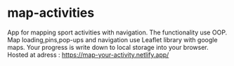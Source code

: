 # map-activities
App for mapping sport activities with navigation.
The functionality use OOP. Map loading,pins,pop-ups and navigation use Leaflet library with google maps.
Your progress is write down to local storage into your browser.
Hosted at adress : https://map-your-activity.netlify.app/     


